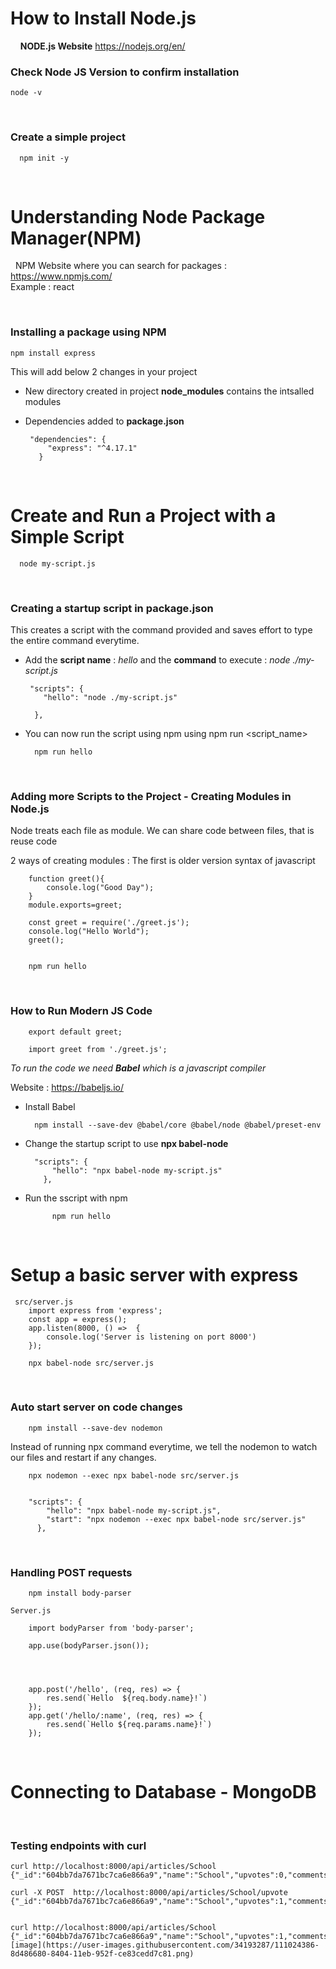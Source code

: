 # How to Install Node.js
&nbsp;
&nbsp;
**NODE.js Website** https://nodejs.org/en/
&nbsp;
&nbsp;

### Check Node JS Version to confirm installation
  	node -v
&nbsp;
&nbsp;
### Create a simple project 

      npm init -y

&nbsp;
&nbsp;
&nbsp;
&nbsp;
# Understanding Node Package Manager(NPM)
&nbsp;
NPM Website where you can search for packages :  https://www.npmjs.com/
\
Example : react 

&nbsp;
&nbsp;
 
### Installing a package using NPM

    npm install express
 
 This will add below 2 changes in your project 
 
 + New directory created in project **node_modules** contains the intsalled modules
 + Dependencies added to **package.json**
      
        "dependencies": {
            "express": "^4.17.1"
          }
&nbsp;
&nbsp;
&nbsp;
&nbsp;
# Create and Run a Project with a Simple Script

      node my-script.js  

&nbsp;
&nbsp;

### Creating a startup script in package.json
     
This creates a script with the command provided and saves effort to type the entire command everytime.
    
+ Add the **script name** : *hello* and the **command** to execute : *node ./my-script.js*
       
       "scripts": {
          "hello": "node ./my-script.js"

        },

+ You can now run the script using npm using npm run <script_name>
        
        npm run hello


&nbsp;
&nbsp;

### Adding more Scripts to the Project - Creating Modules in Node.js

Node treats each file as module. We can share code between files, that is reuse code

2 ways of creating modules : The first is older version syntax of javascript


		function greet(){
		    console.log("Good Day");
		}
		module.exports=greet;

		const greet = require('./greet.js');
		console.log("Hello World");
		greet();


		npm run hello
	
&nbsp;
&nbsp;

### How to Run Modern JS Code
 
		export default greet;

		import greet from './greet.js';



*To run the code we need **Babel** which is a javascript compiler*

Website : https://babeljs.io/

+ Install Babel


		npm install --save-dev @babel/core @babel/node @babel/preset-env


+ Change the startup script to use **npx babel-node** 


		"scripts": {
		    "hello": "npx babel-node my-script.js"
		  },

+ Run the sscript with npm


    		npm run hello

&nbsp;
&nbsp;
&nbsp;
&nbsp;
# Setup a basic server with express

	 src/server.js
	 	import express from 'express';
		const app = express();
		app.listen(8000, () =>  {
		    console.log('Server is listening on port 8000')
		});

        npx babel-node src/server.js


&nbsp;
&nbsp;
### Auto start server on code changes
		npm install --save-dev nodemon

Instead of running npx command everytime, we tell the nodemon to watch our files and restart if any changes.

		npx nodemon --exec npx babel-node src/server.js


		"scripts": {
		    "hello": "npx babel-node my-script.js",
		    "start": "npx nodemon --exec npx babel-node src/server.js"
		  },

&nbsp;
&nbsp;
### Handling  POST requests
   		npm install body-parser

	Server.js
  
		import bodyParser from 'body-parser';

		app.use(bodyParser.json());




		app.post('/hello', (req, res) => { 
		    res.send(`Hello  ${req.body.name}!`)
		});
		app.get('/hello/:name', (req, res) => { 
		    res.send(`Hello ${req.params.name}!`)
		});

&nbsp;
&nbsp;
&nbsp;
&nbsp;
# Connecting to Database - MongoDB


&nbsp;
&nbsp;

### Testing endpoints with curl

	curl http://localhost:8000/api/articles/School
	{"_id":"604bb7da7671bc7ca6e866a9","name":"School","upvotes":0,"comments":"Temp"}

	curl -X POST  http://localhost:8000/api/articles/School/upvote
	{"_id":"604bb7da7671bc7ca6e866a9","name":"School","upvotes":1,"comments":"Temp"}


	curl http://localhost:8000/api/articles/School
	{"_id":"604bb7da7671bc7ca6e866a9","name":"School","upvotes":1,"comments":"Temp"}![image](https://user-images.githubusercontent.com/34193287/111024386-8d486680-8404-11eb-952f-ce83cedd7c81.png)

